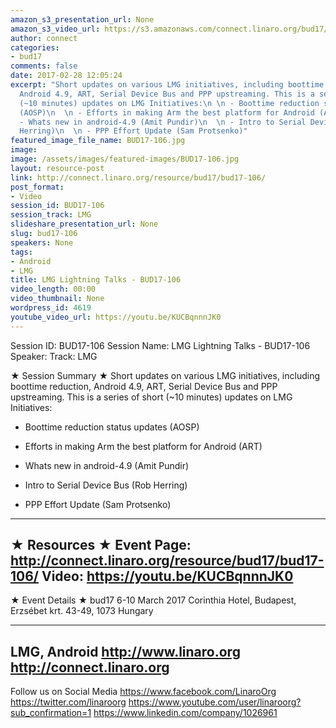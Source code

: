 ```yaml
---
amazon_s3_presentation_url: None
amazon_s3_video_url: https://s3.amazonaws.com/connect.linaro.org/bud17/Videos/Monday/BUD17-106%20LMG%20Lightning%20Talks%20v2.mp4
author: connect
categories:
- bud17
comments: false
date: 2017-02-28 12:05:24
excerpt: "Short updates on various LMG initiatives, including boottime reduction,
  Android 4.9, ART, Serial Device Bus and PPP upstreaming. This is a series of short
  (~10 minutes) updates on LMG Initiatives:\n \n - Boottime reduction status updates
  (AOSP)\n  \n - Efforts in making Arm the best platform for Android (ART) \n  \n
  - Whats new in android-4.9 (Amit Pundir)\n  \n - Intro to Serial Device Bus (Rob
  Herring)\n  \n - PPP Effort Update (Sam Protsenko)"
featured_image_file_name: BUD17-106.jpg
image:
image: /assets/images/featured-images/BUD17-106.jpg
layout: resource-post
link: http://connect.linaro.org/resource/bud17/bud17-106/
post_format:
- Video
session_id: BUD17-106
session_track: LMG
slideshare_presentation_url: None
slug: bud17-106
speakers: None
tags:
- Android
- LMG
title: LMG Lightning Talks - BUD17-106
video_length: 00:00
video_thumbnail: None
wordpress_id: 4619
youtube_video_url: https://youtu.be/KUCBqnnnJK0
---
```


Session ID: BUD17-106
Session Name: LMG Lightning Talks - BUD17-106
Speaker:
Track: LMG

★ Session Summary ★
Short updates on various LMG initiatives, including boottime reduction, Android 4.9, ART, Serial Device Bus and PPP upstreaming. This is a series of short (~10 minutes) updates on LMG Initiatives:

- Boottime reduction status updates (AOSP)

- Efforts in making Arm the best platform for Android (ART)

- Whats new in android-4.9 (Amit Pundir)

- Intro to Serial Device Bus (Rob Herring)

- PPP Effort Update (Sam Protsenko)
---------------------------------------------------
★ Resources ★
Event Page: http://connect.linaro.org/resource/bud17/bud17-106/
Video: https://youtu.be/KUCBqnnnJK0
---------------------------------------------------

★ Event Details ★
bud17
6-10 March 2017
Corinthia Hotel, Budapest,
Erzsébet krt. 43-49,
1073 Hungary

---------------------------------------------------
LMG, Android
http://www.linaro.org
http://connect.linaro.org
---------------------------------------------------
Follow us on Social Media
https://www.facebook.com/LinaroOrg
https://twitter.com/linaroorg
https://www.youtube.com/user/linaroorg?sub_confirmation=1
https://www.linkedin.com/company/1026961
